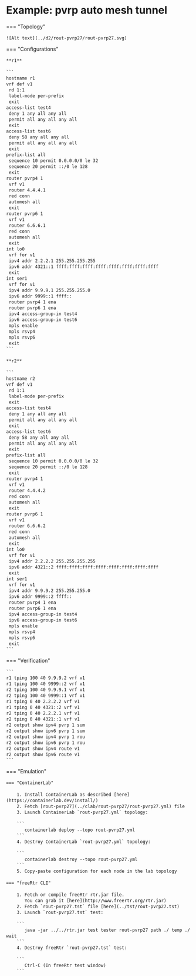 # Example: pvrp auto mesh tunnel

=== "Topology"

    ![Alt text](../d2/rout-pvrp27/rout-pvrp27.svg)

=== "Configurations"

    **r1**

    ```
    hostname r1
    vrf def v1
     rd 1:1
     label-mode per-prefix
     exit
    access-list test4
     deny 1 any all any all
     permit all any all any all
     exit
    access-list test6
     deny 58 any all any all
     permit all any all any all
     exit
    prefix-list all
     sequence 10 permit 0.0.0.0/0 le 32
     sequence 20 permit ::/0 le 128
     exit
    router pvrp4 1
     vrf v1
     router 4.4.4.1
     red conn
     automesh all
     exit
    router pvrp6 1
     vrf v1
     router 6.6.6.1
     red conn
     automesh all
     exit
    int lo0
     vrf for v1
     ipv4 addr 2.2.2.1 255.255.255.255
     ipv6 addr 4321::1 ffff:ffff:ffff:ffff:ffff:ffff:ffff:ffff
     exit
    int ser1
     vrf for v1
     ipv4 addr 9.9.9.1 255.255.255.0
     ipv6 addr 9999::1 ffff::
     router pvrp4 1 ena
     router pvrp6 1 ena
     ipv4 access-group-in test4
     ipv6 access-group-in test6
     mpls enable
     mpls rsvp4
     mpls rsvp6
     exit
    ```

    **r2**

    ```
    hostname r2
    vrf def v1
     rd 1:1
     label-mode per-prefix
     exit
    access-list test4
     deny 1 any all any all
     permit all any all any all
     exit
    access-list test6
     deny 58 any all any all
     permit all any all any all
     exit
    prefix-list all
     sequence 10 permit 0.0.0.0/0 le 32
     sequence 20 permit ::/0 le 128
     exit
    router pvrp4 1
     vrf v1
     router 4.4.4.2
     red conn
     automesh all
     exit
    router pvrp6 1
     vrf v1
     router 6.6.6.2
     red conn
     automesh all
     exit
    int lo0
     vrf for v1
     ipv4 addr 2.2.2.2 255.255.255.255
     ipv6 addr 4321::2 ffff:ffff:ffff:ffff:ffff:ffff:ffff:ffff
     exit
    int ser1
     vrf for v1
     ipv4 addr 9.9.9.2 255.255.255.0
     ipv6 addr 9999::2 ffff::
     router pvrp4 1 ena
     router pvrp6 1 ena
     ipv4 access-group-in test4
     ipv6 access-group-in test6
     mpls enable
     mpls rsvp4
     mpls rsvp6
     exit
    ```

=== "Verification"

    ```
    r1 tping 100 40 9.9.9.2 vrf v1
    r1 tping 100 40 9999::2 vrf v1
    r2 tping 100 40 9.9.9.1 vrf v1
    r2 tping 100 40 9999::1 vrf v1
    r1 tping 0 40 2.2.2.2 vrf v1
    r1 tping 0 40 4321::2 vrf v1
    r2 tping 0 40 2.2.2.1 vrf v1
    r2 tping 0 40 4321::1 vrf v1
    r2 output show ipv4 pvrp 1 sum
    r2 output show ipv6 pvrp 1 sum
    r2 output show ipv4 pvrp 1 rou
    r2 output show ipv6 pvrp 1 rou
    r2 output show ipv4 route v1
    r2 output show ipv6 route v1
    ```

=== "Emulation"

    === "ContainerLab"

        1. Install ContainerLab as described [here](https://containerlab.dev/install/)  
        2. Fetch [rout-pvrp27](../clab/rout-pvrp27/rout-pvrp27.yml) file  
        3. Launch ContainerLab `rout-pvrp27.yml` topology:  

        ```
           containerlab deploy --topo rout-pvrp27.yml  
        ```
        4. Destroy ContainerLab `rout-pvrp27.yml` topology:  

        ```
           containerlab destroy --topo rout-pvrp27.yml  
        ```
        5. Copy-paste configuration for each node in the lab topology

    === "freeRtr CLI"

        1. Fetch or compile freeRtr rtr.jar file.  
           You can grab it [here](http://www.freertr.org/rtr.jar)  
        2. Fetch `rout-pvrp27.tst` file [here](../tst/rout-pvrp27.tst)  
        3. Launch `rout-pvrp27.tst` test:  

        ```
           java -jar ../../rtr.jar test tester rout-pvrp27 path ./ temp ./ wait
        ```
        4. Destroy freeRtr `rout-pvrp27.tst` test:  

        ```
           Ctrl-C (In freeRtr test window)
        ```

